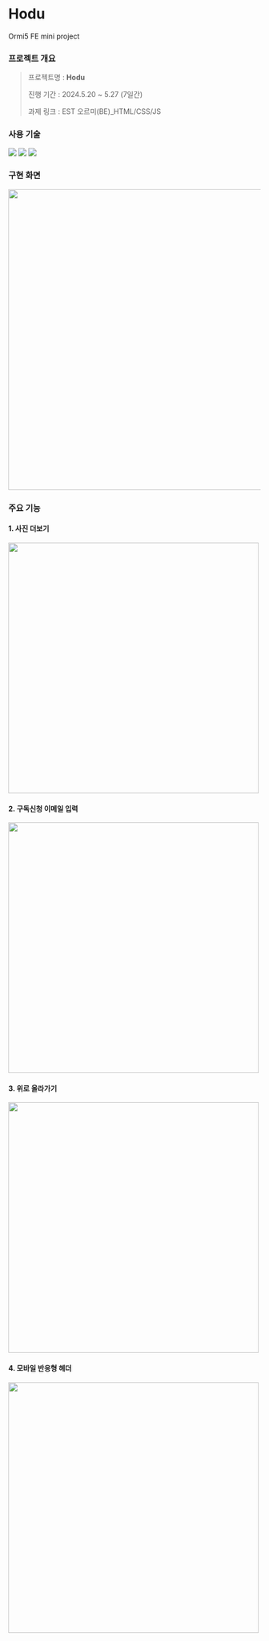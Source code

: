 # Hodu
Ormi5 FE mini project

### 프로젝트 개요
> 프로젝트명 : <b>Hodu</b>
> 
> 진행 기간 : 2024.5.20 ~ 5.27 (7일간)
>
> 과제 링크 : EST 오르미(BE)_HTML/CSS/JS

### 사용 기술
<img src="https://img.shields.io/badge/html5-E34F26?style=for-the-badge&logo=html5&logoColor=white">
<img src="https://img.shields.io/badge/css-1572B6?style=for-the-badge&logo=css3&logoColor=white">
<img src="https://img.shields.io/badge/javascript-F7DF1E?style=for-the-badge&logo=javascript&logoColor=black">

### 구현 화면
  <img width="600"  src="https://github.com/syeej/Hodu/assets/141565053/e654f150-b808-4059-9652-fab70552028e"/>

### 주요 기능
#### 1. 사진 더보기
  <img width="500"  src="https://github.com/syeej/algorithms/assets/141565053/60b149e2-d6af-45ad-adf9-33fc8150d62d"/>

#### 2. 구독신청 이메일 입력
  <img width="500"  src="https://github.com/syeej/algorithms/assets/141565053/3af717b4-7b0d-4d9a-a0b1-1552e7a8e5b1"/>
  
#### 3. 위로 올라가기
  <img width="500"  src="https://github.com/syeej/algorithms/assets/141565053/d11b3bb4-b69c-465f-8ddf-772a10d626eb"/>

#### 4. 모바일 반응형 헤더
  <img width="500"  src="https://github.com/syeej/algorithms/assets/141565053/2142d5e5-414c-4805-9bdb-0480b5149c57"/>
